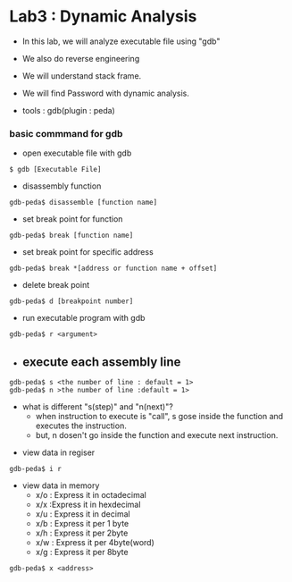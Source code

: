 # Lab3 : Dynamic Analysis
- In this lab, we will analyze executable file using "gdb"

- We also do reverse engineering

- We will understand stack frame.

- We will find Password with dynamic analysis.

- tools : gdb(plugin : peda)

### basic commmand for gdb
- open executable file with gdb 
```
$ gdb [Executable File]
```
- disassembly function
```
gdb-peda$ disassemble [function name]
```
- set break point for function
```
gdb-peda$ break [function name]
```
- set break point for specific address
```
gdb-peda$ break *[address or function name + offset]
```

- delete break point
```
gdb-peda$ d [breakpoint number]
```

- run executable program with gdb
```
gdb-peda$ r <argument>
```

- execute each assembly line
    - 
```
gdb-peda$ s <the number of line : default = 1>
gdb-peda$ n >the number of line :default = 1>
```

* what is different "s(step)" and "n(next)"?
    - when instruction to execute is "call", s gose inside the function and executes the instruction.
    - but, n dosen't go inside the function and execute next instruction.

- view data in regiser

```
gdb-peda$ i r
```

- view data in memory
    - x/o : Express it in octadecimal
    - x/x :Express it in hexdecimal
    - x/u : Express it in decimal
    - x/b : Express it per  1 byte
    - x/h : Express it per 2byte
    - x/w : Express it per 4byte(word)
    - x/g : Express it per 8byte

```
gdb-peda$ x <address>
```

